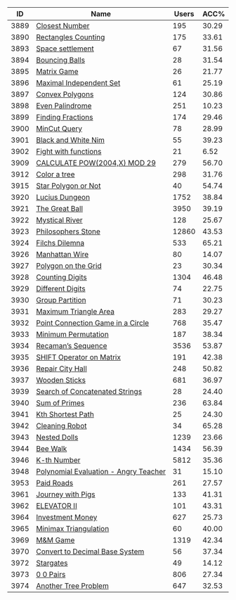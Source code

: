 | ID | Name | Users | ACC% |
|---|---|---|---|
| 3889 | [Closest Number](https://www.spoj.com/problems/MCLONUM) | 195 | 30.29 |
| 3890 | [Rectangles  Counting](https://www.spoj.com/problems/MRECTCNT) | 175 | 33.61 |
| 3893 | [Space settlement](https://www.spoj.com/problems/SPACESET) | 67 | 31.56 |
| 3894 | [Bouncing Balls](https://www.spoj.com/problems/BOBALLS) | 28 | 31.54 |
| 3895 | [Matrix Game](https://www.spoj.com/problems/MTRGAME) | 26 | 21.77 |
| 3896 | [Maximal Independent Set](https://www.spoj.com/problems/MAXISET) | 61 | 25.19 |
| 3897 | [Convex Polygons](https://www.spoj.com/problems/CVXPOLY) | 124 | 30.86 |
| 3898 | [Even Palindrome](https://www.spoj.com/problems/PALDR) | 251 | 10.23 |
| 3899 | [Finding Fractions](https://www.spoj.com/problems/FINFRAC) | 174 | 29.46 |
| 3900 | [MinCut Query](https://www.spoj.com/problems/MCQUERY) | 78 | 28.99 |
| 3901 | [Black and White Nim](https://www.spoj.com/problems/BNWNIM) | 55 | 39.23 |
| 3902 | [Fight with functions](https://www.spoj.com/problems/FWFUNC) | 21 | 6.52 |
| 3909 | [CALCULATE POW(2004,X) MOD 29](https://www.spoj.com/problems/MMOD29) | 279 | 56.70 |
| 3912 | [Color a tree](https://www.spoj.com/problems/MTREECOL) | 298 | 31.76 |
| 3915 | [Star Polygon or Not](https://www.spoj.com/problems/MPOLSTAR) | 40 | 54.74 |
| 3920 | [Lucius Dungeon](https://www.spoj.com/problems/BYTESE1) | 1752 | 38.84 |
| 3921 | [The Great Ball](https://www.spoj.com/problems/BYTESE2) | 3950 | 39.19 |
| 3922 | [Mystical River](https://www.spoj.com/problems/BYTESM1) | 128 | 25.67 |
| 3923 | [Philosophers Stone](https://www.spoj.com/problems/BYTESM2) | 12860 | 43.53 |
| 3924 | [Filchs Dilemna](https://www.spoj.com/problems/BYTESH1) | 533 | 65.21 |
| 3926 | [Manhattan Wire](https://www.spoj.com/problems/MMAHWIRE) | 80 | 14.07 |
| 3927 | [Polygon on the Grid](https://www.spoj.com/problems/MPOLGRID) | 23 | 30.34 |
| 3928 | [Counting Digits](https://www.spoj.com/problems/MDIGITS) | 1304 | 46.48 |
| 3929 | [Different Digits](https://www.spoj.com/problems/MDIGITS1) | 74 | 22.75 |
| 3930 | [Group Partition](https://www.spoj.com/problems/MPART) | 71 | 30.23 |
| 3931 | [Maximum Triangle Area](https://www.spoj.com/problems/MTRIAREA) | 283 | 29.27 |
| 3932 | [Point Connection Game in a Circle](https://www.spoj.com/problems/MCIRGAME) | 768 | 35.47 |
| 3933 | [Minimum Permutation](https://www.spoj.com/problems/MMINPER) | 187 | 38.34 |
| 3934 | [Recaman’s Sequence](https://www.spoj.com/problems/MRECAMAN) | 3536 | 53.87 |
| 3935 | [SHIFT Operator on Matrix](https://www.spoj.com/problems/MMATRIX) | 191 | 42.38 |
| 3936 | [Repair City Hall](https://www.spoj.com/problems/MCITYHAL) | 248 | 50.82 |
| 3937 | [Wooden Sticks](https://www.spoj.com/problems/MSTICK) | 681 | 36.97 |
| 3939 | [Search of Concatenated Strings](https://www.spoj.com/problems/MCONSTR) | 28 | 24.40 |
| 3940 | [Sum of Primes](https://www.spoj.com/problems/MPRIME1) | 236 | 63.84 |
| 3941 | [Kth Shortest Path](https://www.spoj.com/problems/MKTHPATH) | 25 | 24.30 |
| 3942 | [Cleaning Robot](https://www.spoj.com/problems/MCLEAN) | 34 | 65.28 |
| 3943 | [Nested Dolls](https://www.spoj.com/problems/MDOLLS) | 1239 | 23.66 |
| 3944 | [Bee Walk](https://www.spoj.com/problems/MBEEWALK) | 1434 | 56.39 |
| 3946 | [K-th Number](https://www.spoj.com/problems/MKTHNUM) | 5812 | 35.36 |
| 3948 | [Polynomial Evaluation - Angry Teacher](https://www.spoj.com/problems/MPOLEVAL) | 31 | 15.10 |
| 3953 | [Paid Roads](https://www.spoj.com/problems/MMINPAID) | 261 | 27.57 |
| 3961 | [Journey with Pigs](https://www.spoj.com/problems/MJOURNEY) | 133 | 41.31 |
| 3962 | [ELEVATOR II](https://www.spoj.com/problems/MELE2) | 101 | 43.31 |
| 3964 | [Investment Money](https://www.spoj.com/problems/MINVEST) | 627 | 25.73 |
| 3965 | [Minimax Triangulation](https://www.spoj.com/problems/MMINMAX) | 60 | 40.00 |
| 3969 | [M&M Game](https://www.spoj.com/problems/MMMGAME) | 1319 | 42.34 |
| 3970 | [Convert to Decimal Base System](https://www.spoj.com/problems/MCONVERT) | 56 | 37.34 |
| 3972 | [Stargates](https://www.spoj.com/problems/STARGATE) | 49 | 14.12 |
| 3973 | [0 0 Pairs](https://www.spoj.com/problems/M00PAIR) | 806 | 27.34 |
| 3974 | [Another Tree Problem](https://www.spoj.com/problems/MTREE) | 647 | 32.53 |
